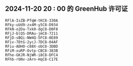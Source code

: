 ## 2024-11-20 20 : 00 的 GreenHub 许可证
```
RFlA-IsZB-PfqW-tKC8-330A
RFky-uUd9-zx4M-y5C8-D934
RFkN-o2Da-Txk0-dgC8-D0F8
RFjJ-blQS-DRAu-jmC8-7211
RFjD-sBQi-NW4Q-5FC8-0E89
RFiv-7DtG-2ycJ-7DC8-04AF
RFiu-ADHO-c88X-obC8-3DBD
RFiM-xuRP-Ovtp-CBC8-383B
RFhe-GKJR-NjWR-i8C8-DFC4
RFhb-rbNv-zArn-HqC8-C17E
```
